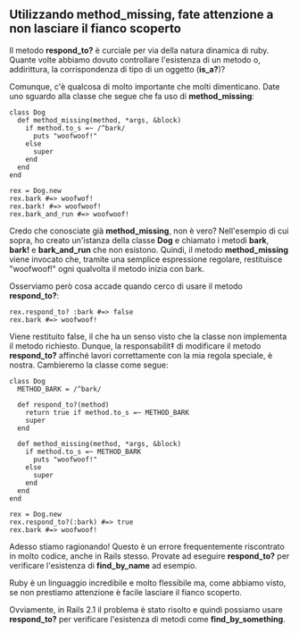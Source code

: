 ## Utilizzando method\_missing, fate attenzione a non lasciare il fianco scoperto

Il metodo **respond\_to?** è curciale per via della natura dinamica di ruby. Quante volte abbiamo dovuto
controllare l'esistenza di un metodo o, addirittura, la corrispondenza di tipo di un oggetto (**is\_a?**)?

Comunque, c'è qualcosa di molto importante che molti dimenticano. Date uno sguardo alla classe che
segue che fa uso di **method\_missing**:

	class Dog
	  def method_missing(method, *args, &block)
	    if method.to_s =~ /^bark/
	      puts "woofwoof!"
	    else
	      super
	    end
	  end
	end

	rex = Dog.new
	rex.bark #=> woofwof!
	rex.bark! #=> woofwoof!
	rex.bark_and_run #=> woofwoof!

Credo che conosciate già **method\_missing**, non è vero? Nell'esempio di cui sopra, ho creato un'istanza
della classe **Dog** e chiamato i metodi **bark**, **bark!** e **bark\_and\_run** che non esistono. Quindi, il metodo **method\_missing** viene invocato che, tramite una semplice espressione regolare, restituisce "woofwoof!" ogni qualvolta il metodo inizia con bark.

Osserviamo però cosa accade quando cerco di usare il metodo **respond\_to?**:

	rex.respond_to? :bark #=> false
	rex.bark #=> woofwoof!

Viene restituito false, il che ha un senso visto che la classe non implementa il metodo richiesto.
Dunque, la responsabilit‡ di modificare il metodo **respond\_to?** affinché lavori correttamente
con la mia regola speciale, è nostra. Cambieremo la classe come segue:

	class Dog
	  METHOD_BARK = /^bark/

	  def respond_to?(method)
	    return true if method.to_s =~ METHOD_BARK
	    super
	  end

	  def method_missing(method, *args, &block)
	    if method.to_s =~ METHOD_BARK
	      puts "woofwoof!"
	    else
	      super
	    end
	  end
	end

	rex = Dog.new
	rex.respond_to?(:bark) #=> true
	rex.bark #=> woofwoof!


Adesso stiamo ragionando! Questo è un errore frequentemente riscontrato in molto codice, anche in Rails stesso. Provate ad eseguire **respond\_to?** per verificare l'esistenza di **find\_by\_name** ad esempio.

Ruby è un linguaggio incredibile e molto flessibile ma, come abbiamo visto, se non prestiamo attenzione è facile lasciare il fianco scoperto.

Ovviamente, in Rails 2.1 il problema è stato risolto e quindi possiamo usare **respond\_to?** per verificare l'esistenza di metodi come **find\_by\_something**.
